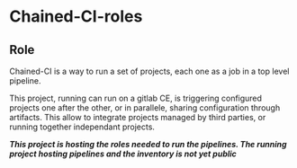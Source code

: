 Chained-CI-roles
==========

Role
----
Chained-CI is a way to run a set of projects, each one as a job in a top level
pipeline.

This project, running can run on a gitlab CE, is triggering configured projects
one after the other, or in parallele, sharing configuration through artifacts.
This allow to integrate projects managed by third parties, or running together
independant projects.

___This project is hosting the roles needed to run the pipelines. The running
project hosting pipelines and the inventory is not yet public___
